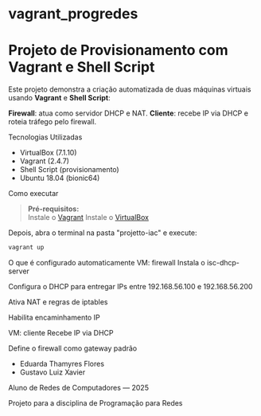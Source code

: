 # vagrant_progredes

# Projeto de Provisionamento com Vagrant e Shell Script

Este projeto demonstra a criação automatizada de duas máquinas virtuais usando **Vagrant** e **Shell Script**:

**Firewall**: atua como servidor DHCP e NAT.
**Cliente**: recebe IP via DHCP e roteia tráfego pelo firewall.




Tecnologias Utilizadas

 - VirtualBox (7.1.10)
 - Vagrant (2.4.7)
 - Shell Script (provisionamento)
 - Ubuntu 18.04 (bionic64)



Como executar

> **Pré-requisitos:**  
>  Instale o [Vagrant](https://www.vagrantup.com/) 
>  Instale o [VirtualBox](https://www.virtualbox.org/)

Depois, abra o terminal na pasta "projetto-iac" e execute:

```bash
vagrant up
```

O que é configurado automaticamente
VM: firewall
Instala o isc-dhcp-server

Configura o DHCP para entregar IPs entre 192.168.56.100 e 192.168.56.200

Ativa NAT e regras de iptables

Habilita encaminhamento IP

VM: cliente
Recebe IP via DHCP

Define o firewall como gateway padrão

- Eduarda Thamyres Flores
- Gustavo Luiz Xavier

Aluno de Redes de Computadores — 2025

Projeto para a disciplina de Programação para Redes
